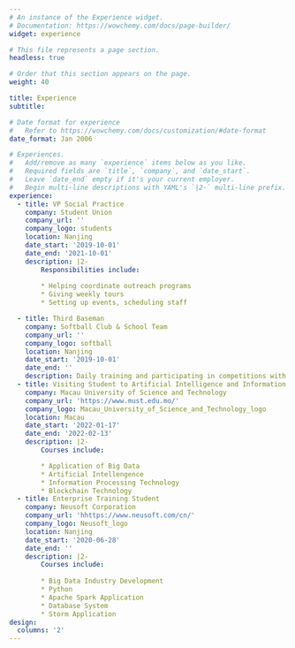 ```yaml
---
# An instance of the Experience widget.
# Documentation: https://wowchemy.com/docs/page-builder/
widget: experience

# This file represents a page section.
headless: true

# Order that this section appears on the page.
weight: 40

title: Experience
subtitle:

# Date format for experience
#   Refer to https://wowchemy.com/docs/customization/#date-format
date_format: Jan 2006

# Experiences.
#   Add/remove as many `experience` items below as you like.
#   Required fields are `title`, `company`, and `date_start`.
#   Leave `date_end` empty if it's your current employer.
#   Begin multi-line descriptions with YAML's `|2-` multi-line prefix.
experience:
  - title: VP Social Practice
    company: Student Union
    company_url: ''
    company_logo: students
    location: Nanjing
    date_start: '2019-10-01'
    date_end: '2021-10-01'
    description: |2-
        Responsibilities include:
        
        * Helping coordinate outreach programs
        * Giving weekly tours
        * Setting up events, scheduling staff

  - title: Third Baseman
    company: Softball Club & School Team
    company_url: ''
    company_logo: softball
    location: Nanjing
    date_start: '2019-10-01'
    date_end: ''
    description: Daily training and participating in competitions with other schools.
  - title: Visiting Student to Artificial Intelligence and Information Technology
    company: Macau University of Science and Technology
    company_url: 'https://www.must.edu.mo/'
    company_logo: Macau_University_of_Science_and_Technology_logo
    location: Macau
    date_start: '2022-01-17'
    date_end: '2022-02-13'
    description: |2-
        Courses include:

        * Application of Big Data
        * Artificial Intellengence
        * Information Processing Technology
        * Blockchain Technology
  - title: Enterprise Training Student
    company: Neusoft Corporation
    company_url: 'hhttps://www.neusoft.com/cn/'
    company_logo: Neusoft_logo
    location: Nanjing
    date_start: '2020-06-28'
    date_end: ''
    description: |2-
        Courses include:
        
        * Big Data Industry Development
        * Python
        * Apache Spark Application
        * Database System
        * Storm Application
design:
  columns: '2'
---
```

